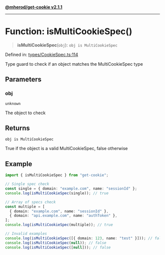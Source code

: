 [**@mherod/get-cookie v2.1.1**](../../../index.html)

---

# Function: isMultiCookieSpec()

> **isMultiCookieSpec**(`obj`): `obj is MultiCookieSpec`

Defined in: [types/CookieSpec.ts:114](https://github.com/mherod/get-cookie/blob/f162cf080e158f18fe4a3d39249851b82b6fc5ad/src/types/CookieSpec.ts#L114)

Type guard to check if an object matches the MultiCookieSpec type

## Parameters

### obj

`unknown`

The object to check

## Returns

`obj is MultiCookieSpec`

True if the object is a valid MultiCookieSpec, false otherwise

## Example

```typescript
import { isMultiCookieSpec } from "get-cookie";

// Single spec check
const single = { domain: "example.com", name: "sessionId" };
console.log(isMultiCookieSpec(single)); // true

// Array of specs check
const multiple = [
  { domain: "example.com", name: "sessionId" },
  { domain: "api.example.com", name: "authToken" },
];
console.log(isMultiCookieSpec(multiple)); // true

// Invalid examples
console.log(isMultiCookieSpec([{ domain: 123, name: "test" }])); // false
console.log(isMultiCookieSpec(null)); // false
console.log(isMultiCookieSpec([null])); // false
```
